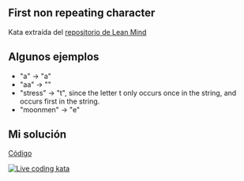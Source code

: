 ## First non repeating character

Kata extraída del [repositorio de Lean Mind](https://github.com/lean-mind/katas-formacion/tree/main/firstNonRepeatingCharacter)

## Algunos ejemplos

- "a" -> "a"
- "aa" -> ""
- "stress" -> "t", since the letter t only occurs once in the string, and occurs first in the string.
- "moonmen" -> "e"

[original-kata]:https://www.codewars.com/kata/52bc74d4ac05d0945d00054e

## Mi solución

[Código](test_main.py)

[![Live coding kata](http://img.youtube.com/vi/0SnvGYrAVzE/0.jpg)](https://youtu.be/0SnvGYrAVzE)
